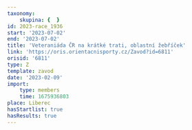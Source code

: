 ```yaml
---
taxonomy:
    skupina: {  }
id: 2023-race_1936
start: '2023-07-02'
end: '2023-07-02'
title: 'Veteraniáda ČR na krátké trati, oblastní žebříček'
link: 'https://oris.orientacnisporty.cz/Zavod?id=6811'
orisid: '6811'
type: Z
template: zavod
date: '2023-02-09'
import:
    type: members
    time: 1675936803
place: Liberec
hasStartlist: true
hasResults: true
---
```


